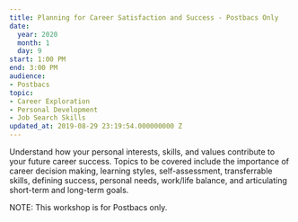 ```yaml
---
title: Planning for Career Satisfaction and Success - Postbacs Only
date:
  year: 2020
  month: 1
  day: 9
start: 1:00 PM
end: 3:00 PM
audience:
- Postbacs
topic:
- Career Exploration
- Personal Development
- Job Search Skills
updated_at: 2019-08-29 23:19:54.000000000 Z
---
```

Understand how your personal interests, skills, and values contribute to
your future career success. Topics to be covered include the importance
of career decision making, learning styles, self-assessment,
transferrable skills, defining success, personal needs, work/life
balance, and articulating short-term and long-term goals.

NOTE: This workshop is for Postbacs only.
